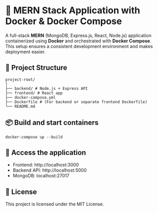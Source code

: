 # 🚀 MERN Stack Application with Docker & Docker Compose

A full-stack **MERN** (MongoDB, Express.js, React, Node.js) application containerized using **Docker** and orchestrated with **Docker Compose**.  
This setup ensures a consistent development environment and makes deployment easier.

## 📂 Project Structure
```
project-root/
│
├── backend/ # Node.js + Express API
├── frontend/ # React app
├── docker-compose.yml
├── Dockerfile # (For backend or separate frontend Dockerfile)
└── README.md
```
## 📦 Build and start containers
```
docker-compose up --build
```

## 📍 Access the application

  - Frontend: http://localhost:3000
  - Backend API: http://localhost:5000
  - MongoDB: localhost:27017

## 📄 License

This project is licensed under the MIT License.
